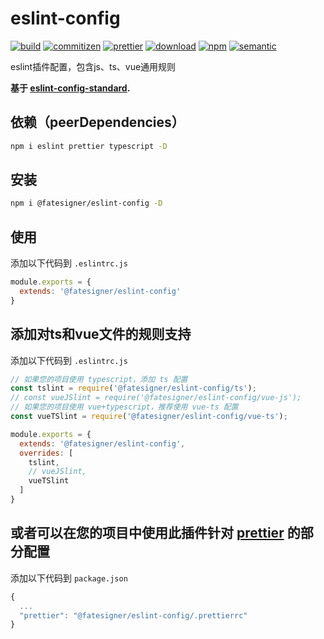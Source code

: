 ﻿# eslint-config

[![build][travis-image]][travis-url]
[![commitizen][commitizen-image]][commitizen-url]
[![prettier][prettier-image]][prettier-url]
[![download][download-image]][download-url]
[![npm][npm-image]][npm-url]
[![semantic][semantic-image]][semantic-url]
             
[npm-image]: https://img.shields.io/npm/v/@fatesigner/eslint-config.svg?color=blue&logo=npm
[npm-url]: https://npmjs.org/package/@fatesigner/eslint-config
[travis-image]: https://travis-ci.com/fatesigner/eslint-config.svg?branch=master
[travis-url]: https://travis-ci.com/fatesigner/eslint-config
[download-image]: https://img.shields.io/npm/dw/@fatesigner/eslint-config.svg?color=yellowgreen
[download-url]: https://npmjs.org/package/@fatesigner/eslint-config
[commitizen-image]: https://img.shields.io/badge/commitizen-friendly-green.svg
[commitizen-url]: http://commitizen.github.io/cz-cli/
[prettier-image]: https://img.shields.io/badge/styled_with-prettier-ff69b4.svg?logo=prettier
[prettier-url]: https://github.com/prettier/prettier
[semantic-image]: https://img.shields.io/badge/%20%20%F0%9F%93%A6%F0%9F%9A%80-semantic--release-e10079.svg?style=flat-square
[semantic-url]: https://opensource.org/licenses/MIT

eslint插件配置，包含js、ts、vue通用规则

**基于 [eslint-config-standard](https://github.com/standard/eslint-config-standard).**

## 依赖（peerDependencies）
```bash
npm i eslint prettier typescript -D
```

## 安装
```bash
npm i @fatesigner/eslint-config -D
```

## 使用
添加以下代码到 `.eslintrc.js`
```javascript
module.exports = {
  extends: '@fatesigner/eslint-config'
}
```

## 添加对ts和vue文件的规则支持
添加以下代码到 `.eslintrc.js`
```javascript
// 如果您的项目使用 typescript，添加 ts 配置
const tslint = require('@fatesigner/eslint-config/ts');
// const vueJSlint = require('@fatesigner/eslint-config/vue-js');
// 如果您的项目使用 vue+typescript，推荐使用 vue-ts 配置
const vueTSlint = require('@fatesigner/eslint-config/vue-ts');

module.exports = {
  extends: '@fatesigner/eslint-config',
  overrides: [
    tslint,
    // vueJSlint,
    vueTSlint
  ]
}
```

## 或者可以在您的项目中使用此插件针对 [prettier](https://github.com/prettier/prettier) 的部分配置
添加以下代码到 `package.json`
```javascript
{ 
  ...
  "prettier": "@fatesigner/eslint-config/.prettierrc"
}
```

